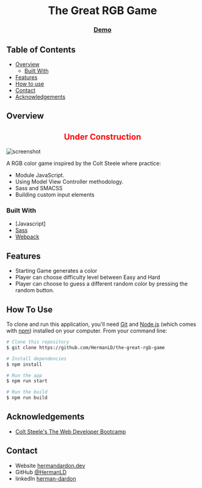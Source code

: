 <!-- Please update value in the {}  -->

<h1 align="center">The Great RGB Game</h1>

<div align="center">
  <h3>
    <a href="https://{your-demo-link.your-domain}">
      Demo
    </a>
  </h3>
</div>

<!-- TABLE OF CONTENTS -->

## Table of Contents

- [Overview](#overview)
  - [Built With](#built-with)
- [Features](#features)
- [How to use](#how-to-use)
- [Contact](#contact)
- [Acknowledgements](#acknowledgements)

<!-- OVERVIEW -->

## Overview

<h2 align="center" style="color: red;">Under Construction</h2>

![screenshot](https://res.cloudinary.com/nimbus8/image/upload/v1602630499/portfolio/great-rgb-game_xcwjtj.png)

A RGB color game inspired by the Colt Steele where practice:

- Module JavaScript.
- Using Model View Controller methodology.
- Sass and SMACSS
- Building custom input elements

### Built With

<!-- This section should list any major frameworks that you built your project using. Here are a few examples.-->

- [Javascript]
- [Sass](https://sass-lang.com/)
- [Webpack](https://webpack.js.org/)

## Features

<!-- List the features of your application or follow the template. Don't share the figma file here :) -->

- Starting Game generates a color
- Player can choose difficulty level between Easy and Hard
- Player can choose to guess a different random color by pressing the random button.

## How To Use

<!-- Example: -->

To clone and run this application, you'll need [Git](https://git-scm.com) and [Node.js](https://nodejs.org/en/download/) (which comes with [npm](http://npmjs.com)) installed on your computer. From your command line:

```bash
# Clone this repository
$ git clone https://github.com/HermanLD/the-great-rgb-game

# Install dependencies
$ npm install

# Run the app
$ npm run start

# Run the build
$ npm run build
```

## Acknowledgements

<!-- This section should list any articles or add-ons/plugins that helps you to complete the project. This is optional but it will help you in the future. For example -->

- [Colt Steele's The Web Developer Bootcamp](https://www.udemy.com/course/the-web-developer-bootcamp/)

## Contact

- Website [hermandardon.dev](https://hermandardon.dev)
- GitHub [@HermanLD](https://github.com/HermanLD)
- linkedIn [herman-dardon](https://www.linkedin.com/in/herman-dardon/)
